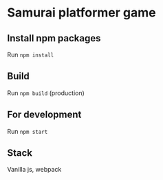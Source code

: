 # Samurai platformer game 

## Install npm packages

Run `npm install`

## Build 

Run `npm build` (production)

## For development 

Run `npm start`

## Stack

Vanilla js, webpack